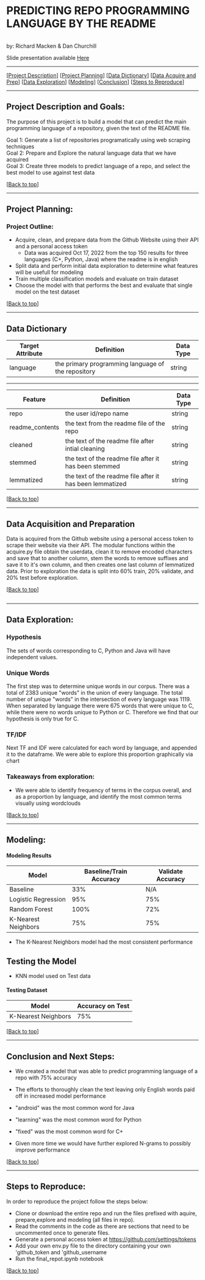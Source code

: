 # PREDICTING REPO PROGRAMMING LANGUAGE BY THE README<a name="top"></a>
![]()

by: Richard Macken & Dan Churchill

Slide presentation available [Here](https://www.canva.com/design/DAFPZgy0ed8/zMVq3tYoLPYH2Pt_AWac2Q/view?utm_content=DA[…]campaign=designshare&utm_medium=link&utm_source=recording_view)

***
[[Project Description](#project_description)]
[[Project Planning](#planning)]
[[Data Dictionary](#dictionary)]
[[Data Acquire and Prep](#wrangle)]
[[Data Exploration](#explore)]
[[Modeling](#model)]
[[Conclusion](#conclusion)]
[[Steps to Reproduce](#reproduce)]
___



## <a name="project_description"></a>Project Description and Goals:
The purpose of this project is to build a model that can predict the main programming language of a repository, given the text of the README file.
    
  Goal 1: Generate a list of repositories programatically using web scraping techniques<br>
  Goal 2: Prepare and Explore the natural language data that we have acquired<br>
  Goal 3: Create three models to predict language of a repo, and select the best model to use against test data


[[Back to top](#top)]

***
## <a name="planning"></a>Project Planning: 


### Project Outline:
- Acquire, clean, and prepare data from the Github Website using their API and a personal access token
    - Data was acquired Oct 17, 2022 from the top 150 results for three languages (C+, Python, Java) where the readme is in english
- Split data and perform initial data exploration to determine what features will be usefull for modeling
- Train multiple classification models and evaluate on train dataset
- Choose the model with that performs the best and evaluate that single model on the test dataset

[[Back to top](#top)]
***

## <a name="dictionary"></a>Data Dictionary  

| Target Attribute | Definition | Data Type |
| ----- | ----- | ----- |
| language | the primary programming language of the repository | string |


---
| Feature | Definition | Data Type |
| ----- | ----- | ----- |
| repo | the user id/repo name | string |
| readme_contents | the text from the readme file of the repo | string |
| cleaned	 | the text of the readme file after intial cleaning | string |
| stemmed | the text of the readme file after it has been stemmed | string |
| lemmatized | the text of the readme file after it has been lemmatized | string |

[[Back to top](#top)]

***

## <a name="wrangle"></a>Data Acquisition and Preparation

Data is acquired from the Github website using a personal access token to scrape their website via their API.  The modular functions within the acquire.py file obtain the userdata, clean it to remove encoded characters and save that to another column, stem the words to remove suffixes and save it to it's own column, and then creates one last column of lemmatized data.  Prior to exploration the data is split into 60% train, 20% validate, and 20% test before exploration.



[[Back to top](#top)]

![]()


*********************

## <a name="explore"></a>Data Exploration:

### Hypothesis
The sets of words corresponding to C, Python and Java will have independent values.

### Unique Words
The first step was to determine unique words in our corpus.  There was a total of 2383 unique "words" in the union of every language.  The total number of unique "words" in the intersection of every language was 1119.  When separated by language there were 675 words that were unique to C, while there were no words unique to Python or C. Therefore we find that our hypothesis is only true for C.

### TF/IDF
Next TF and IDF were calculated for each word by language, and appended it to the dataframe.  We were able to explore this proportion graphically via chart





### Takeaways from exploration:
- We were able to identify frequency of terms in the corpus overall, and as a proportion by language, and identify the most common terms visually using wordclouds


[[Back to top](#top)]

***

## <a name="model"></a>Modeling:

#### Modeling Results
| Model | Baseline/Train Accuracy | Validate Accuracy |
| ---- | ---- | ---- | 
| Baseline | 33% | N/A |
| Logistic Regression | 95% | 75% | 
| Random Forest | 100% | 72% |  
| K-Nearest Neighbors | 75% | 75% | 

 


- The K-Nearest Neighbors model had the most consistent performance


## Testing the Model

- KNN model used on Test data

#### Testing Dataset

| Model | Accuracy on Test | 
| ---- | ---- | 
| K-Nearest Neighbors | 75% |  

[[Back to top](#top)]

***

## <a name="conclusion"></a>Conclusion and Next Steps:

- We created a model that was able to predict programming language of a repo with 75% accuracy

- The efforts to thoroughly clean the text leaving only English words paid off in increased model performance

- "android" was the most common word for Java
- "learning" was the most common word for Python
- "fixed" was the most common word for C+

- Given more time we would have further explored N-grams to possibly improve performance

[[Back to top](#top)]

*** 

## <a name="reproduce"></a>Steps to Reproduce:

In order to reproduce the project follow the steps below:

  - Clone or download the entire repo and run the files prefixed with aquire, prepare,explore and modeling (all files in repo). 
  - Read the comments in the code as there are sections that need to be uncommented once to generate files.
  - Generate a personal access token at https://github.com/settings/tokens 
  - Add your own env.py file to the directory containing your own 'github_token and 'github_username
  - Run the final_repot.ipynb notebook

[[Back to top](#top)]

